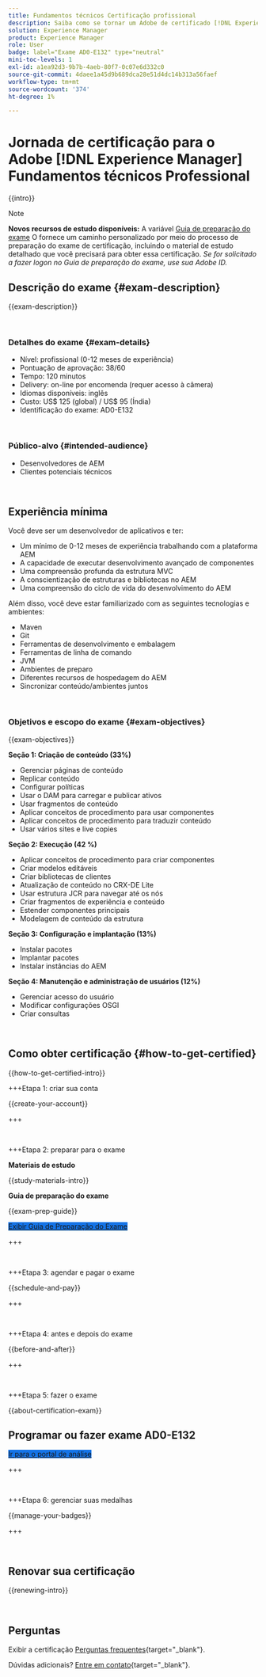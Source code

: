 ```yaml
---
title: Fundamentos técnicos Certificação profissional
description: Saiba como se tornar um Adobe de certificado [!DNL Experience Manager] Profissional.
solution: Experience Manager
product: Experience Manager
role: User
badge: label="Exame AD0-E132" type="neutral"
mini-toc-levels: 1
exl-id: a1ea92d3-9b7b-4aeb-80f7-0c07e6d332c0
source-git-commit: 4daee1a45d9b689dca28e51d4dc14b313a56faef
workflow-type: tm+mt
source-wordcount: '374'
ht-degree: 1%

---
```


# Jornada de certificação para o Adobe [!DNL Experience Manager] Fundamentos técnicos Professional

{{intro}}

>[!NOTE]
>
>**Novos recursos de estudo disponíveis:** A variável [Guia de preparação do exame](https://app.rockinfo.com/courses/playScorm/368) O fornece um caminho personalizado por meio do processo de preparação do exame de certificação, incluindo o material de estudo detalhado que você precisará para obter essa certificação. _Se for solicitado a fazer logon no Guia de preparação do exame, use sua Adobe ID._

## Descrição do exame {#exam-description}

{{exam-description}}

<br>

### Detalhes do exame {#exam-details}

* Nível: profissional (0-12 meses de experiência)
* Pontuação de aprovação: 38/60
* Tempo: 120 minutos
* Delivery: on-line por encomenda (requer acesso à câmera)
* Idiomas disponíveis: inglês
* Custo: US$ 125 (global) / US$ 95 (Índia)
* Identificação do exame: AD0-E132

<br>

### Público-alvo {#intended-audience}

* Desenvolvedores de AEM
* Clientes potenciais técnicos

<br>

## Experiência mínima

Você deve ser um desenvolvedor de aplicativos e ter:

* Um mínimo de 0-12 meses de experiência trabalhando com a plataforma AEM
* A capacidade de executar desenvolvimento avançado de componentes
* Uma compreensão profunda da estrutura MVC
* A conscientização de estruturas e bibliotecas no AEM
* Uma compreensão do ciclo de vida do desenvolvimento do AEM

Além disso, você deve estar familiarizado com as seguintes tecnologias e ambientes:

* Maven
* Git
* Ferramentas de desenvolvimento e embalagem
* Ferramentas de linha de comando
* JVM
* Ambientes de preparo
* Diferentes recursos de hospedagem do AEM
* Sincronizar conteúdo/ambientes juntos

<br>

### Objetivos e escopo do exame {#exam-objectives}

{{exam-objectives}}

**Seção 1: Criação de conteúdo (33%)**

* Gerenciar páginas de conteúdo
* Replicar conteúdo
* Configurar políticas
* Usar o DAM para carregar e publicar ativos
* Usar fragmentos de conteúdo
* Aplicar conceitos de procedimento para usar componentes
* Aplicar conceitos de procedimento para traduzir conteúdo
* Usar vários sites e live copies

**Seção 2: Execução (42 %)**

* Aplicar conceitos de procedimento para criar componentes
* Criar modelos editáveis
* Criar bibliotecas de clientes
* Atualização de conteúdo no CRX-DE Lite
* Usar estrutura JCR para navegar até os nós
* Criar fragmentos de experiência e conteúdo
* Estender componentes principais
* Modelagem de conteúdo da estrutura

**Seção 3: Configuração e implantação (13%)**

* Instalar pacotes
* Implantar pacotes
* Instalar instâncias do AEM

**Seção 4: Manutenção e administração de usuários (12%)**

* Gerenciar acesso do usuário
* Modificar configurações OSGI
* Criar consultas

<br>

## Como obter certificação {#how-to-get-certified}

{{how-to-get-certified-intro}}

+++Etapa 1: criar sua conta

{{create-your-account}}

+++

<br>

+++Etapa 2: preparar para o exame

**Materiais de estudo**

{{study-materials-intro}}

**Guia de preparação do exame**

{{exam-prep-guide}}

<a href="https://app.rockinfo.com/courses/playScorm/368" target="_blank" class="spectrum-Button spectrum-Button--fill spectrum-Button--accent spectrum-Button--sizeM is-margin-bottom-big-big at-element-click-tracking" style="background-color:#1473E6">

<span class="spectrum-Button-label has-no-wrap">
   Exibir Guia de Preparação do Exame
</span>
</a>

+++

<br>

+++Etapa 3: agendar e pagar o exame

{{schedule-and-pay}}

+++

<br>

+++Etapa 4: antes e depois do exame

{{before-and-after}}

+++

<br>

+++Etapa 5: fazer o exame

{{about-certification-exam}}

## Programar ou fazer exame AD0-E132

<a href="https://www.certmetrics.com/adobe/candidate/examity_sso.aspx?eid=AD0-E132" target="_blank" class="spectrum-Button spectrum-Button--fill spectrum-Button--accent spectrum-Button--sizeM is-margin-bottom-big-big at-element-click-tracking" style="background-color:#1473E6">

<span class="spectrum-Button-label has-no-wrap">
   Ir para o portal de análise
</span>
</a>

+++

<br>

+++Etapa 6: gerenciar suas medalhas

{{manage-your-badges}}

+++

<br>

## Renovar sua certificação

{{renewing-intro}}

<br>

## Perguntas

Exibir a certificação [Perguntas frequentes](https://experienceleague.adobe.com/docs/certification/certification/faq.html){target="_blank"}.

Dúvidas adicionais? [Entre em contato](mailto:certif@adobe.com){target="_blank"}.


